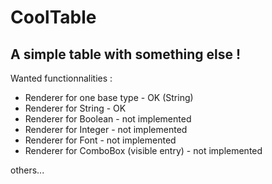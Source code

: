 # CoolTable
A simple table with something else !
-
Wanted functionnalities :

* Renderer for one base type - OK (String)
* Renderer for String - OK
* Renderer for Boolean - not implemented
* Renderer for Integer - not implemented
* Renderer for Font - not implemented
* Renderer for ComboBox (visible entry) - not implemented

others...
